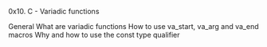 0x10. C - Variadic functions

General
What are variadic functions
How to use va_start, va_arg and va_end macros
Why and how to use the const type qualifier

